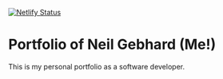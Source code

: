 [![Netlify Status](https://api.netlify.com/api/v1/badges/9c7be68b-7748-4b7b-b856-68aa1a243839/deploy-status)](https://app.netlify.com/sites/neilsportfolio/deploys)

# Portfolio of Neil Gebhard (Me!)

This is my personal portfolio as a software developer.
